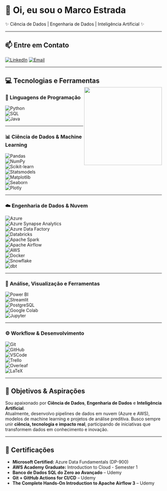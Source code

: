 # 👋 Oi, eu sou o Marco Estrada  
✨ Ciência de Dados | Engenharia de Dados | Inteligência Artificial ✨  

---

## 📫 Entre em Contato  
[![LinkedIn](https://img.shields.io/badge/LinkedIn-0A66C2?style=for-the-badge&logo=linkedin&logoColor=white)](https://www.linkedin.com/in/marcoamef/)  [![Email](https://img.shields.io/badge/Gmail-D14836?style=for-the-badge&logo=gmail&logoColor=white)](mailto:marco.2003br@gmail.com)  

---

## 💻 Tecnologias e Ferramentas  <img align="right" src="https://i.giphy.com/media/v1.Y2lkPTc5MGI3NjExNHg2bHd3MXE0Y29yaGEyam1ucTE2anhhMnp5N3QyMmwzd284Y2pmZSZlcD12MV9pbnRlcm5hbF9naWZfYnlfaWQmY3Q9Zw/pzryvxGeykOxeC0fWb/giphy.gif" width="250">

### 🐍 **Linguagens de Programação**
![Python](https://img.shields.io/badge/Python-3776AB?style=for-the-badge&logo=python&logoColor=white)  
![SQL](https://img.shields.io/badge/SQL-336791?style=for-the-badge&logo=postgresql&logoColor=white)  
![Java](https://img.shields.io/badge/Java-ED8B00?style=for-the-badge&logo=openjdk&logoColor=white)

---

### 📊 **Ciência de Dados & Machine Learning**  
![Pandas](https://img.shields.io/badge/Pandas-150458?style=for-the-badge&logo=pandas&logoColor=white)  
![NumPy](https://img.shields.io/badge/NumPy-013243?style=for-the-badge&logo=numpy&logoColor=white)  
![Scikit-learn](https://img.shields.io/badge/scikit--learn-F7931E?style=for-the-badge&logo=scikit-learn&logoColor=white)  
![Statsmodels](https://img.shields.io/badge/Statsmodels-003B57?style=for-the-badge&logoColor=white)  
![Matplotlib](https://img.shields.io/badge/Matplotlib-11557C?style=for-the-badge&logo=matplotlib&logoColor=white)  
![Seaborn](https://img.shields.io/badge/Seaborn-9E4A56?style=for-the-badge&logoColor=white)  
![Plotly](https://img.shields.io/badge/Plotly-3C4A6D?style=for-the-badge&logo=plotly&logoColor=white)  

---

### ☁️ **Engenharia de Dados & Nuvem**  
![Azure](https://img.shields.io/badge/Azure-0078D4?style=for-the-badge&logo=microsoft-azure&logoColor=white)  
![Azure Synapse Analytics](https://img.shields.io/badge/Azure%20Synapse-0078D4?style=for-the-badge&logo=microsoft-azure&logoColor=white)  
![Azure Data Factory](https://img.shields.io/badge/Azure%20Data%20Factory-00A4EF?style=for-the-badge&logo=microsoft-azure&logoColor=white)  
![Databricks](https://img.shields.io/badge/Databricks-FF6A00?style=for-the-badge&logo=databricks&logoColor=white)  
![Apache Spark](https://img.shields.io/badge/Apache%20Spark-E25A1C?style=for-the-badge&logo=apache-spark&logoColor=white)  
![Apache Airflow](https://img.shields.io/badge/Apache%20Airflow-017CEE?style=for-the-badge&logo=apache-airflow&logoColor=white)  
![AWS](https://img.shields.io/badge/AWS-232F3E?style=for-the-badge&logo=amazon-aws&logoColor=white)  
![Docker](https://img.shields.io/badge/Docker-2496ED?style=for-the-badge&logo=docker&logoColor=white)  
![Snowflake](https://img.shields.io/badge/Snowflake-29B5E8?style=for-the-badge&logo=snowflake&logoColor=white)  
![dbt](https://img.shields.io/badge/dbt-FF694B?style=for-the-badge&logo=dbt&logoColor=white)

---

### 🧠 **Análise, Visualização e Ferramentas**
![Power BI](https://img.shields.io/badge/Power%20BI-F2C811?style=for-the-badge&logo=power-bi&logoColor=black)  
![Streamlit](https://img.shields.io/badge/Streamlit-FF4B4B?style=for-the-badge&logo=streamlit&logoColor=white)  
![PostgreSQL](https://img.shields.io/badge/PostgreSQL-336791?style=for-the-badge&logo=postgresql&logoColor=white)  
![Google Colab](https://img.shields.io/badge/Google%20Colab-F9AB00?style=for-the-badge&logo=google-colab&logoColor=white)  
![Jupyter](https://img.shields.io/badge/Jupyter-F37626?style=for-the-badge&logo=jupyter&logoColor=white)  

---

### ⚙️ **Workflow & Desenvolvimento**
![Git](https://img.shields.io/badge/Git-F05032?style=for-the-badge&logo=git&logoColor=white)  
![GitHub](https://img.shields.io/badge/GitHub-181717?style=for-the-badge&logo=github&logoColor=white)  
![VSCode](https://img.shields.io/badge/VSCode-0078D4?style=for-the-badge&logo=visual-studio-code&logoColor=white)  
![Trello](https://img.shields.io/badge/Trello-0079BF?style=for-the-badge&logo=trello&logoColor=white)  
![Overleaf](https://img.shields.io/badge/Overleaf-45C5B1?style=for-the-badge&logo=overleaf&logoColor=white)  
![LaTeX](https://img.shields.io/badge/LaTeX-008080?style=for-the-badge&logo=latex&logoColor=white)  

---

## 🎯 Objetivos & Aspirações  
Sou apaixonado por **Ciência de Dados**, **Engenharia de Dados** e **Inteligência Artificial**.  
Atualmente, desenvolvo pipelines de dados em nuvem (Azure e AWS), modelos de machine learning e projetos de análise preditiva. Busco sempre unir **ciência, tecnologia e impacto real**, participando de iniciativas que transformem dados em conhecimento e inovação.  

---

## 📜 Certificações  
- **Microsoft Certified:** Azure Data Fundamentals (DP-900)  
- **AWS Academy Graduate:** Introduction to Cloud - Semester 1  
- **Banco de Dados SQL do Zero ao Avançado** – Udemy  
- **Git + GitHub Actions for CI/CD** – Udemy  
- **The Complete Hands-On Introduction to Apache Airflow 3** – Udemy  
